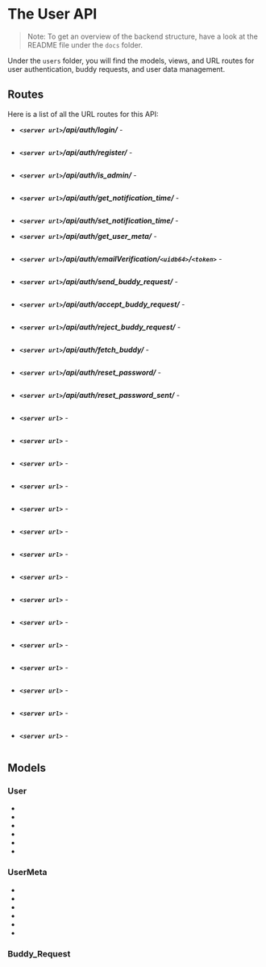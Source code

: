 # The User API

> Note: To get an overview of the backend structure, have a look at the README
> file under the `docs` folder.

Under the `users` folder, you will find the models, views, and URL routes for
user authentication, buddy requests, and user data management.

## Routes

Here is a list of all the URL routes for this API:

- ***`<server url>`/api/auth/login/*** -

    ```json
    ```

- ***`<server url>`/api/auth/register/*** -

    ```json
    ```

- ***`<server url>`/api/auth/is_admin/*** -

    ```json
    ```

- ***`<server url>`/api/auth/get_notification_time/*** -

    ```json
    ```

- ***`<server url>`/api/auth/set_notification_time/*** -

- ***`<server url>`/api/auth/get_user_meta/*** -

    ```json
    ```

- ***`<server url>`/api/auth/emailVerification/`<uidb64>`/`<token>`*** -

    ```json
    ```

- ***`<server url>`/api/auth/send_buddy_request/*** -

    ```json
    ```

- ***`<server url>`/api/auth/accept_buddy_request/*** -

    ```json
    ```

- ***`<server url>`/api/auth/reject_buddy_request/*** -

    ```json
    ```

- ***`<server url>`/api/auth/fetch_buddy/*** -

    ```json
    ```

- ***`<server url>`/api/auth/reset_password/*** -

    ```json
    ```

- ***`<server url>`/api/auth/reset_password_sent/*** -

    ```json
    ```

- ***`<server url>`*** -

    ```json
    ```

- ***`<server url>`*** -

    ```json
    ```

- ***`<server url>`*** -

    ```json
    ```

- ***`<server url>`*** -

    ```json
    ```

- ***`<server url>`*** -

    ```json
    ```

- ***`<server url>`*** -

    ```json
    ```

- ***`<server url>`*** -

    ```json
    ```

- ***`<server url>`*** -

    ```json
    ```

- ***`<server url>`*** -

    ```json
    ```

- ***`<server url>`*** -

    ```json
    ```

- ***`<server url>`*** -

    ```json
    ```

- ***`<server url>`*** -

    ```json
    ```

- ***`<server url>`*** -

    ```json
    ```

- ***`<server url>`*** -

    ```json
    ```

- ***`<server url>`*** -

    ```json
    ```

## Models

### User

-

-

-

-

-

-

### UserMeta

-

-

-

-

-

-

### Buddy_Request


